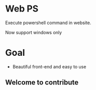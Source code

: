 # Web PS

Execute powershell command in website. 

Now support windows only

# Goal
- Beautiful front-end and easy to use

## Welcome to contribute